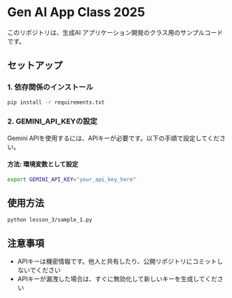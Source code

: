 # Gen AI App Class 2025

このリポジトリは、生成AI アプリケーション開発のクラス用のサンプルコードです。

## セットアップ

### 1. 依存関係のインストール

```bash
pip install -r requirements.txt
```

### 2. GEMINI_API_KEYの設定

Gemini APIを使用するには、APIキーが必要です。以下の手順で設定してください。

#### 方法: 環境変数として設定

```bash
export GEMINI_API_KEY="your_api_key_here"
```

## 使用方法

```bash
python lesson_3/sample_1.py
```

## 注意事項

- APIキーは機密情報です。他人と共有したり、公開リポジトリにコミットしないでください
- APIキーが漏洩した場合は、すぐに無効化して新しいキーを生成してください